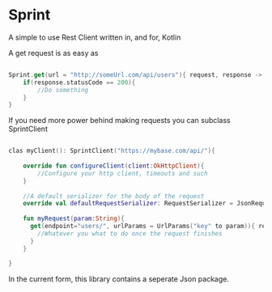 # Sprint

A simple to use Rest Client written in, and for, Kotlin

A get request is as easy as 
```Kotlin

Sprint.get(url = "http://someUrl.com/api/users"){ request, response ->
    if(response.statusCode == 200){
        //Do something
    }
}

```

If you need more power behind making requests you can subclass SprintClient

```Kotlin

clas myClient(): SprintClient("https://mybase.com/api/"){
  
    override fun configureClient(client:OkHttpClient){
        //Configure your http client, timeouts and such
    }
    
    //A default serializer for the body of the request
    override val defaultRequestSerializer: RequestSerializer = JsonRequestSerializer()
    
    fun myRequest(param:String){
      get(endpoint="users/", urlParams = UrlParams("key" to param)){ request, response ->
        //Whatever you what to do once the request finishes
      }
    }
  
}

```

In the current form, this library contains a seperate Json package. 
